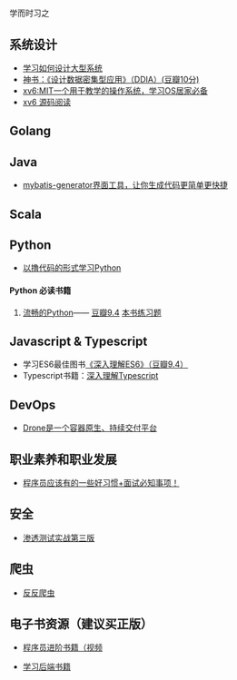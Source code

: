 # 
学而时习之

## 系统设计
* [学习如何设计大型系统](https://github.com/donnemartin/system-design-primer)
* [神书：《设计数据密集型应用》（DDIA）(豆瓣10分)](https://github.com/Vonng/ddia)
* [xv6:MIT一个用于教学的操作系统，学习OS居家必备](https://github.com/mit-pdos/xv6-public)
* [xv6 源码阅读](https://hehao98.github.io/posts/2019/03/xv6-1/)


## Golang


## Java
* [mybatis-generator界面工具，让你生成代码更简单更快捷](https://github.com/zouzg/mybatis-generator-gui)

## Scala



## Python

* [以撸代码的形式学习Python](https://github.com/xianhu/LearnPython)

#### Python 必读书籍
1. [流畅的Python](https://u.jd.com/hpY2fZ)—— [豆瓣9.4](https://book.douban.com/subject/27028517/) [本书练习题](https://github.com/fluentpython/example-code)



## Javascript & Typescript

* 学习ES6最佳图书[《深入理解ES6》（豆瓣9.4）](https://book.douban.com/subject/27072230/)
* Typescript书籍：[深入理解Typescript](https://jkchao.github.io/typescript-book-chinese/)

## DevOps
* [Drone是一个容器原生、持续交付平台](https://github.com/drone/drone)

## 职业素养和职业发展
* [程序员应该有的一些好习惯+面试必知事项！](https://github.com/Snailclimb/programmer-advancement)

## 安全
* [渗透测试实战第三版](https://github.com/Snowming04/The-Hacker-Playbook-3-Translation)

## 爬虫
* [反反爬虫](https://github.com/luyishisi/Anti-Anti-Spider)

## 电子书资源（建议买正版）

* [程序员进阶书籍（视频](https://github.com/jiankunking/books-recommendation)

* [学习后端书籍](https://github.com/niuxinghua/SpringBooks)
